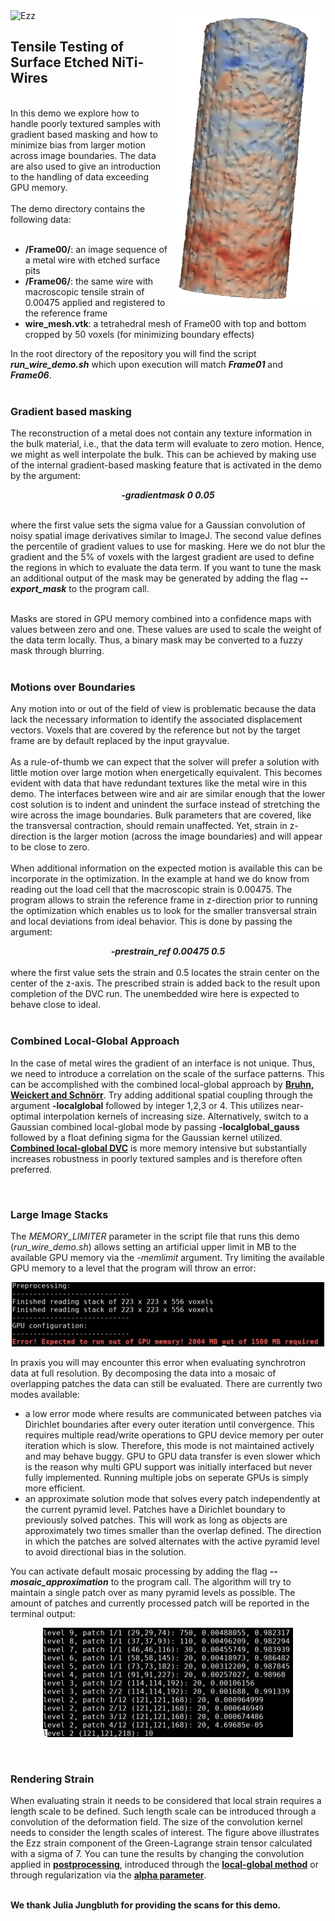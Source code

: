 <picture>
  <img src="SMA_Ezz.png" width="250" title="Ezz strain component" align="right">
  <img alt="Ezz">
</picture>

## Tensile Testing of Surface Etched NiTi-Wires

<br>
In this demo we explore how to handle poorly textured samples with gradient based masking and how to minimize bias from larger motion across image boundaries.
The data are also used to give an introduction to the handling of data exceeding GPU memory.
<br>
<br>
The demo directory contains the following data:
<br>
<br>

- **/Frame00/**: an image sequence of a metal wire with etched surface pits
- **/Frame06/**: the same wire with macroscopic tensile strain of 0.00475 applied and registered to the reference frame
- **wire_mesh.vtk**: a tetrahedral mesh of Frame00 with top and bottom cropped by 50 voxels (for minimizing boundary effects)

In the root directory of the repository you will find the script ***run_wire_demo.sh*** which upon execution will match ***Frame01*** and ***Frame06***.
<br>
<br>

### Gradient based masking

The reconstruction of a metal does not contain any texture information in the bulk material, i.e., that the data term will evaluate to zero motion. Hence, we might as well interpolate the bulk. This can be achieved by making use of the internal gradient-based masking feature that is activated in the demo by the argument:
<div align="center">
  <em><strong>-gradientmask 0 0.05</em></strong>
</div>
<br>

where the first value sets the sigma value for a Gaussian convolution of noisy spatial image derivatives similar to ImageJ. The second value defines the percentile of gradient values to use for masking. Here we do not blur the gradient and the 5% of voxels with the largest gradient are used to define the regions in which to evaluate the data term. If you want to tune the mask an additional output of the mask may be generated by adding the flag ***--export_mask*** to the program call.

<br>
Masks are stored in GPU memory combined into a confidence maps with values between zero and one. These values are used to scale the weight of the data term locally. Thus, a binary mask may be converted to a fuzzy mask through blurring. 
<br>
<br>

### Motions over Boundaries

Any motion into or out of the field of view is problematic because the data lack the necessary information to identify the associated displacement vectors. Voxels that are covered by the reference but not by the target frame are by default replaced by the input grayvalue. 
<br>
<br>
As a rule-of-thumb we can expect that the solver will prefer a solution with little motion over large motion when energetically equivalent. This becomes evident with data that have redundant textures like the metal wire in this demo. The interfaces between wire and air are similar enough that the lower cost solution is to indent and unindent the surface instead of stretching the wire across the image boundaries. Bulk parameters that are covered, like the transversal contraction, should remain unaffected. Yet, strain in z-direction is the larger motion (across the image boundaries) and will appear to be close to zero.
<br>
<br>
When additional information on the expected motion is available this can be incorporate in the optimization. In the example at hand we do know from reading out the load cell that the macroscopic strain is 0.00475. The program allows to strain the reference frame in z-direction prior to running the optimization which enables us to look for the smaller transversal strain and local deviations from ideal behavior. This is done by passing the argument:
<div align="center">
  <em><strong>-prestrain_ref 0.00475 0.5</em></strong>
</div>
<br>
where the first value sets the strain and 0.5 locates the strain center on the center of the z-axis. The prescribed strain is added back to the result upon completion of the DVC run. The unembedded wire here is expected to behave close to ideal. 

<br>
<br>

### Combined Local-Global Approach

In the case of metal wires the gradient of an interface is not unique. Thus, we need to introduce a correlation on the scale of the surface patterns. This can be accomplished with the combined local-global approach by **[Bruhn, Weickert and Schnörr](https://www.mia.uni-saarland.de/Publications/bruhn-ijcv05c.pdf)**. Try adding additional spatial coupling through the argument **-localglobal** followed by integer 1,2,3 or 4. This utilizes near-optimal interpolation kernels of increasing size. Alternatively, switch to a Gaussian combined local-global mode by passing **-localglobal_gauss** followed by a float defining sigma for the Gaussian kernel utilized. [**Combined local-global DVC**](https://github.com/brunsst/MBS-3D-OptFlow/blob/main/Documentation/localglobal.md) is more memory intensive but substantially increases robustness in poorly textured samples and is therefore often preferred.

<br>

### Large Image Stacks

The *MEMORY_LIMITER* parameter in the script file that runs this demo (*run_wire_demo.sh*) allows setting an artificial upper limit in MB to the available GPU memory via the *-memlimit* argument. Try limiting the available GPU memory to a level that the program will throw an error:

<p align="center">
  <img src="MemoryException.png" width="500" title="insufficient memory error">
</p>

In praxis you will may encounter this error when evaluating synchrotron data at full resolution. By decomposing the data into a mosaic of overlapping patches the data can still be evaluated. There are currently two modes available: 
- a low error mode where results are communicated between patches via Dirichlet boundaries after every outer iteration until convergence. This requires multiple read/write operations to GPU device memory per outer iteration which is slow. Therefore, this mode is not maintained actively and may behave buggy. GPU to GPU data transfer is even slower which is the reason why multi GPU support was initially interfaced but never fully implemented. Running multiple jobs on seperate GPUs is simply more efficient.
- an approximate solution mode that solves every patch independently at the current pyramid level. Patches have a Dirichlet boundary to previously solved patches. This will work as long as objects are approximately two times smaller than the overlap defined. The direction in which the patches are solved alternates with the active pyramid level to avoid directional bias in the solution.

You can activate default mosaic processing by adding the flag ***--mosaic_approximation*** to the program call. The algorithm will try to maintain a single patch over as many pyramid levels as possible. The amount of patches and currently processed patch will be reported in the terminal output:

<p align="center">
  <img src="MosaicApproximation.png" width="400" title="running with 500MB GPU memory">
</p>

<br>

### Rendering Strain

When evaluating strain it needs to be considered that local strain requires a length scale to be defined. Such length scale can be introduced through a convolution of the deformation field. The size of the convolution kernel needs to consider the length scales of interest. The figure above illustrates the Ezz strain component of the Green-Lagrange strain tensor calculated with a sigma of 7. You can tune the results by changing the convolution applied in **[postprocessing](../../Documentation/voxel2mesh.md)**, introduced through the **[local-global method](../../Documentation/localglobal.md)** or through regularization via the **[alpha parameter](../../Documentation/smoothing_term.md)**.
<br>
<br>


**We thank Julia Jungbluth for providing the scans for this demo.**
